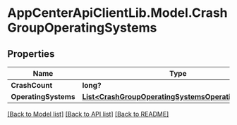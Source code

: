 # AppCenterApiClientLib.Model.CrashGroupOperatingSystems
## Properties

Name | Type | Description | Notes
------------ | ------------- | ------------- | -------------
**CrashCount** | **long?** |  | [optional] 
**OperatingSystems** | [**List&lt;CrashGroupOperatingSystemsOperatingSystems&gt;**](CrashGroupOperatingSystemsOperatingSystems.md) |  | [optional] 

[[Back to Model list]](../README.md#documentation-for-models) [[Back to API list]](../README.md#documentation-for-api-endpoints) [[Back to README]](../README.md)

